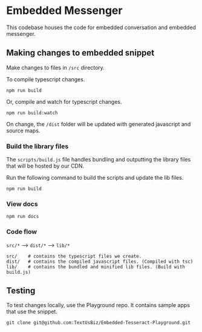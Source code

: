 # Embedded Messenger

This codebase houses the code for embedded conversation and embedded messenger.

## Making changes to embedded snippet

Make changes to files in `/src` directory.

To compile typescript changes.

```shell
npm run build
```

Or, compile and watch for typescript changes.

```shell
npm run build:watch
```

On change, the `/dist` folder will be updated with generated javascript and source maps.

### Build the library files

The `scripts/build.js` file handles bundling and outputting the library files that will be hosted by our CDN.

Run the following command to build the scripts and update the lib files.

```shell
npm run build
```

### View docs

```shell
npm run docs
```

### Code flow

`src/*` --> `dist/*` --> `lib/*`

```text
src/    # contains the typescript files we create.
dist/   # contains the compiled javascript files. (Compiled with tsc)
lib/    # contains the bundled and minified lib files. (Build with build.js)
```

## Testing

To test changes locally, use the Playground repo. It contains sample apps that use the snippet.

```shell
git clone git@github.com:TextUsBiz/Embedded-Tesseract-Playground.git
```
